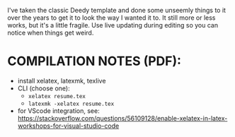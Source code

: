 I've taken the classic Deedy template and done some unseemly things to it over the years to get it to look the way I wanted it to. It still more or less works, but it's a little fragile. Use live updating during editing so you can notice when things get weird.

# COMPILATION NOTES (PDF):
 - install xelatex, latexmk, texlive
 - CLI (choose one):
   - `xelatex resume.tex`
   - `latexmk -xelatex resume.tex`
 - for VScode integration, see: https://stackoverflow.com/questions/56109128/enable-xelatex-in-latex-workshops-for-visual-studio-code